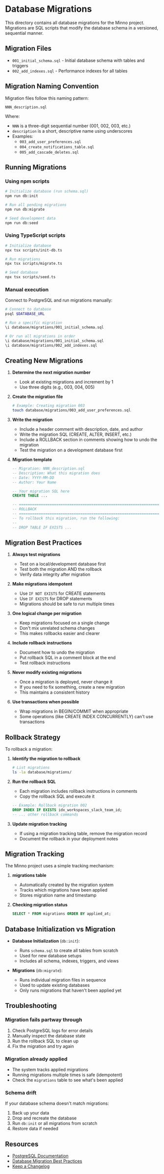 # Database Migrations

This directory contains all database migrations for the Minno project. Migrations are SQL scripts that modify the database schema in a versioned, sequential manner.

## Migration Files

- `001_initial_schema.sql` - Initial database schema with tables and triggers
- `002_add_indexes.sql` - Performance indexes for all tables

## Migration Naming Convention

Migration files follow this naming pattern:

```
NNN_description.sql
```

Where:
- `NNN` is a three-digit sequential number (001, 002, 003, etc.)
- `description` is a short, descriptive name using underscores
- Examples:
  - `003_add_user_preferences.sql`
  - `004_create_notifications_table.sql`
  - `005_add_cascade_deletes.sql`

## Running Migrations

### Using npm scripts

```bash
# Initialize database (run schema.sql)
npm run db:init

# Run all pending migrations
npm run db:migrate

# Seed development data
npm run db:seed
```

### Using TypeScript scripts

```bash
# Initialize database
npx tsx scripts/init-db.ts

# Run migrations
npx tsx scripts/migrate.ts

# Seed database
npx tsx scripts/seed.ts
```

### Manual execution

Connect to PostgreSQL and run migrations manually:

```bash
# Connect to database
psql $DATABASE_URL

# Run a specific migration
\i database/migrations/001_initial_schema.sql

# Or run all migrations in order
\i database/migrations/001_initial_schema.sql
\i database/migrations/002_add_indexes.sql
```

## Creating New Migrations

1. **Determine the next migration number**
   - Look at existing migrations and increment by 1
   - Use three digits (e.g., 003, 004, 005)

2. **Create the migration file**
   ```bash
   # Example: Creating migration 003
   touch database/migrations/003_add_user_preferences.sql
   ```

3. **Write the migration**
   - Include a header comment with description, date, and author
   - Write the migration SQL (CREATE, ALTER, INSERT, etc.)
   - Include a ROLLBACK section in comments showing how to undo the migration
   - Test the migration on a development database first

4. **Migration template**
   ```sql
   -- Migration: NNN_description.sql
   -- Description: What this migration does
   -- Date: YYYY-MM-DD
   -- Author: Your Name

   -- Your migration SQL here
   CREATE TABLE ...

   -- ============================================================================
   -- ROLLBACK
   -- ============================================================================
   -- To rollback this migration, run the following:
   --
   -- DROP TABLE IF EXISTS ...
   ```

## Migration Best Practices

1. **Always test migrations**
   - Test on a local/development database first
   - Test both the migration AND the rollback
   - Verify data integrity after migration

2. **Make migrations idempotent**
   - Use `IF NOT EXISTS` for CREATE statements
   - Use `IF EXISTS` for DROP statements
   - Migrations should be safe to run multiple times

3. **One logical change per migration**
   - Keep migrations focused on a single change
   - Don't mix unrelated schema changes
   - This makes rollbacks easier and clearer

4. **Include rollback instructions**
   - Document how to undo the migration
   - Put rollback SQL in a comment block at the end
   - Test rollback instructions

5. **Never modify existing migrations**
   - Once a migration is deployed, never change it
   - If you need to fix something, create a new migration
   - This maintains a consistent history

6. **Use transactions when possible**
   - Wrap migrations in BEGIN/COMMIT when appropriate
   - Some operations (like CREATE INDEX CONCURRENTLY) can't use transactions

## Rollback Strategy

To rollback a migration:

1. **Identify the migration to rollback**
   ```bash
   # List migrations
   ls -la database/migrations/
   ```

2. **Run the rollback SQL**
   - Each migration includes rollback instructions in comments
   - Copy the rollback SQL and execute it
   ```sql
   -- Example: Rollback migration 002
   DROP INDEX IF EXISTS idx_workspaces_slack_team_id;
   -- ... other rollback commands
   ```

3. **Update migration tracking**
   - If using a migration tracking table, remove the migration record
   - Document the rollback in your deployment notes

## Migration Tracking

The Minno project uses a simple tracking mechanism:

1. **migrations table**
   - Automatically created by the migration system
   - Tracks which migrations have been applied
   - Stores migration name and timestamp

2. **Checking migration status**
   ```sql
   SELECT * FROM migrations ORDER BY applied_at;
   ```

## Database Initialization vs Migration

- **Database Initialization** (`db:init`):
  - Runs `schema.sql` to create all tables from scratch
  - Used for new database setups
  - Includes all schema, indexes, triggers, and views

- **Migrations** (`db:migrate`):
  - Runs individual migration files in sequence
  - Used to update existing databases
  - Only runs migrations that haven't been applied yet

## Troubleshooting

### Migration fails partway through

1. Check PostgreSQL logs for error details
2. Manually inspect the database state
3. Run the rollback SQL to clean up
4. Fix the migration and try again

### Migration already applied

- The system tracks applied migrations
- Running migrations multiple times is safe (idempotent)
- Check the `migrations` table to see what's been applied

### Schema drift

If your database schema doesn't match migrations:

1. Back up your data
2. Drop and recreate the database
3. Run `db:init` or all migrations from scratch
4. Restore data if needed

## Resources

- [PostgreSQL Documentation](https://www.postgresql.org/docs/)
- [Database Migration Best Practices](https://www.prisma.io/dataguide/types/relational/migrations)
- [Keep a Changelog](https://keepachangelog.com/)
